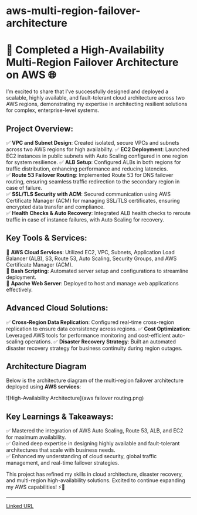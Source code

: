 # aws-multi-region-failover-architecture

# 🚀 Completed a High-Availability Multi-Region Failover Architecture on AWS 🌐

I’m excited to share that I’ve successfully designed and deployed a scalable, highly available, and fault-tolerant cloud architecture across two AWS regions, demonstrating my expertise in architecting resilient solutions for complex, enterprise-level systems. 

## Project Overview:
✅ **VPC and Subnet Design**: Created isolated, secure VPCs and subnets across two AWS regions for high availability. 
✅ **EC2 Deployment**: Launched EC2 instances in public subnets with Auto Scaling configured in one region for system resilience. 
✅ **ALB Setup**: Configured ALBs in both regions for traffic distribution, enhancing performance and reducing latencies.  
✅ **Route 53 Failover Routing**: Implemented Route 53 for DNS failover routing, ensuring seamless traffic redirection to the secondary region in case of failure.  
✅ **SSL/TLS Security with ACM**: Secured communication using AWS Certificate Manager (ACM) for managing SSL/TLS certificates, ensuring encrypted data transfer and compliance.  
✅ **Health Checks & Auto Recovery**: Integrated ALB health checks to reroute traffic in case of instance failures, with Auto Scaling for recovery. 

## Key Tools & Services:
🌟 **AWS Cloud Services**: Utilized EC2, VPC, Subnets, Application Load Balancer (ALB), S3, Route 53, Auto Scaling, Security Groups, and AWS Certificate Manager (ACM).  
🌟 **Bash Scripting**: Automated server setup and configurations to streamline deployment.  
🌟 **Apache Web Server**: Deployed to host and manage web applications effectively.

## Advanced Cloud Solutions:
✅ **Cross-Region Data Replication**: Configured real-time cross-region replication to ensure data consistency across regions. 
✅ **Cost Optimization**: Leveraged AWS tools for performance monitoring and cost-efficient auto-scaling operations. 
✅ **Disaster Recovery Strategy**: Built an automated disaster recovery strategy for business continuity during region outages. 

## Architecture Diagram

Below is the architecture diagram of the multi-region failover architecture deployed using **AWS services**:

![High-Availability Architecture](aws failover routing.png)

## Key Learnings & Takeaways:
✅ Mastered the integration of AWS Auto Scaling, Route 53, ALB, and EC2 for maximum availability.   
✅ Gained deep expertise in designing highly available and fault-tolerant architectures that scale with business needs.    
✅ Enhanced my understanding of cloud security, global traffic management, and real-time failover strategies.     

This project has refined my skills in cloud architecture, disaster recovery, and multi-region high-availability solutions. Excited to continue expanding my AWS capabilities! ⚡🎯

---
[Linked URL](https://www.linkedin.com/posts/vignesh-kumar-80853320b_cloudcomputing-devops-highavailability-activity-7276608767062953986-BQue?utm_source=share&utm_medium=member_desktop)
